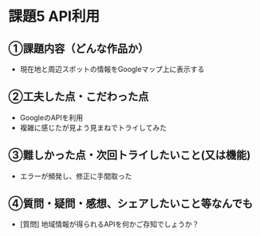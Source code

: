 # 課題5 API利用

## ①課題内容（どんな作品か）
- 現在地と周辺スポットの情報をGoogleマップ上に表示する

## ②工夫した点・こだわった点
- GoogleのAPIを利用
- 複雑に感じたが見よう見まねでトライしてみた

## ③難しかった点・次回トライしたいこと(又は機能)
- エラーが頻発し、修正に手間取った

## ④質問・疑問・感想、シェアしたいこと等なんでも
- [質問] 地域情報が得られるAPIを何かご存知でしょうか？
